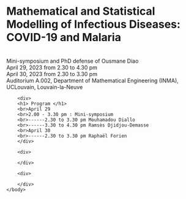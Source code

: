 <html>
    <body>
        <div>
          <h1>Mathematical and Statistical Modelling of Infectious Diseases: COVID-19 and Malaria</h1>
          <br>Mini-symposium and PhD defense of Ousmane Diao
          <br>April 29, 2023 from 2.30 to 4.30 pm
          <br>April 30, 2023 from 2.30 to 3.30 pm
          <br>Auditorium A.002, Department of Mathematical Engineering (INMA), UCLouvain, Louvain-la-Neuve
        </div>
        
        <div>
        <h1> Program </h1>
        <br>April 29
        <br>2.00 - 3.30 pm : Mini-symposium
        <br>------2.30 to 3.30 pm Mouhamadou Diallo
        <br>------3.30 to 4.30 pm Ramsès Djidjou-Demasse
        <br>April 30
        <br>------2.30 to 3.30 pm Raphaël Forien
        </div>

        <div>
        
        </div>

        <div>
        
        </div>
    </body>
</html>

